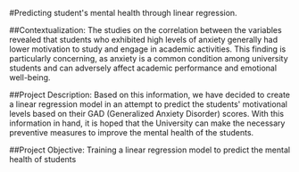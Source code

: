 #Predicting student's mental health through linear regression.

##Contextualization:
The studies on the correlation between the variables revealed that students who exhibited high levels of anxiety generally had lower motivation to study and engage in academic activities. This finding is particularly concerning, as anxiety is a common condition among university students and can adversely affect academic performance and emotional well-being.

##Project Description:
Based on this information, we have decided to create a linear regression model in an attempt to predict the students' motivational levels based on their GAD (Generalized Anxiety Disorder) scores. With this information in hand, it is hoped that the University can make the necessary preventive measures to improve the mental health of the students.

##Project Objective:
Training a linear regression model to predict the mental health of students
